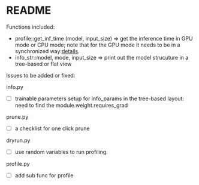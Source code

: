 # README

Functions included:
- profile::get_inf_time (model, input_size) => get the inference time in GPU mode or CPU mode; note that for the GPU mode
it needs to be in a synchronized way:[details](https://medium.com/@auro_227/timing-your-pytorch-code-fragments-e1a556e81f2).
- info_str::model, mode, input_size => print out the model strucuture in a tree-based or flat view



Issues to be added or fixed:

info.py
- [ ] trainable parameters setup for info_params in the tree-based layout: need to find the module.weight.requires_grad

prune.py
- [ ] a checklist for one click prune

dryrun.py 
- [ ] use random variables to run profiling.


profile.py
- [ ] add sub func for profile

 